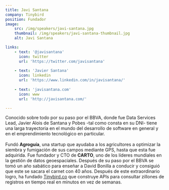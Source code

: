 ```yaml
---
title: Javi Santana
company: Tinybird
position: Fundador 
image:
    src: /img/speakers/javi-santana.jpg
    thumbnail: /img/speakers/javi-santana-thumbnail.jpg
    alt: Javi Santana

links:
    - text: '@javisantana'
      icon: twitter
      url: 'https://twitter.com/javisantana'
      
    - text: 'Javier Santana'
      icon: linkedin
      url: 'https://www.linkedin.com/in/javisantana/'
      
    - text: 'javisantana.com'
      icon: www      
      url: 'http://javisantana.com/' 

---
```


Conocido sobre todo por su paso por el BBVA, donde fue Data Services Lead, Javier Alois de Santana y Pobes -tal como consta en su DNI- tiene una larga trayectoria en el mundo del desarrollo de software en general y en el emprendimiento tecnológico en particular.</br></br>Fundó <b>Agroguía</b>, una startup que ayudaba a los agricultores a optimizar la siembra y fumigación de sus campos mediante GPS, hasta que esta fue adquirida. Fue fundador y CTO de <b>CARTO</b>, uno de los líderes mundiales en la gestión de datos geoespaciales. Después de su paso por el BBVA se tomó un año sabático para enseñar a David Bonilla a conducir y consiguió que este se sacara el carnet con 40 años. Después de este extraordinario logro, ha fundado <a href="https://www.tinybird.co/" target="_blank">Tinybird.co</a> que construye APIs para consultar zillones de registros en tiempo real en minutos en vez de semanas.